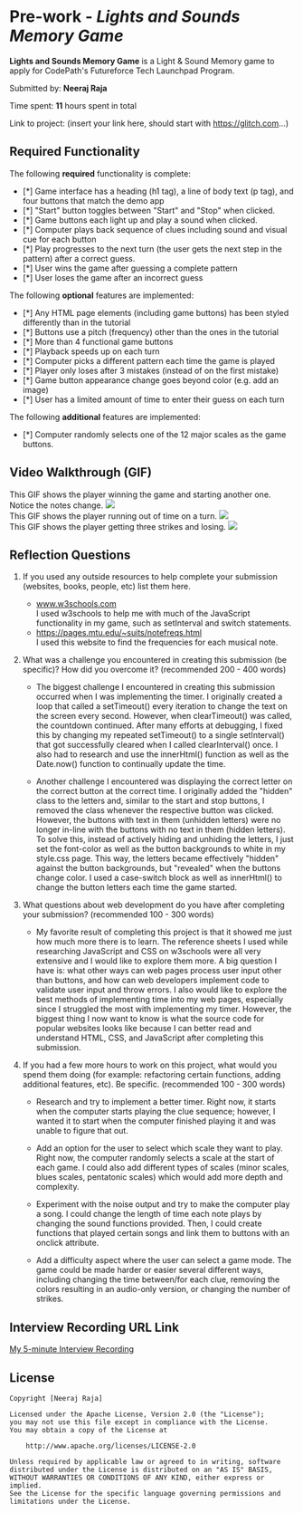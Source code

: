 # Pre-work - _Lights and Sounds Memory Game_

**Lights and Sounds Memory Game** is a Light & Sound Memory game to apply for CodePath's Futureforce Tech Launchpad Program.

Submitted by: **Neeraj Raja**

Time spent: **11** hours spent in total

Link to project: (insert your link here, should start with https://glitch.com...)

## Required Functionality

The following **required** functionality is complete:

- [*] Game interface has a heading (h1 tag), a line of body text (p tag), and four buttons that match the demo app
- [*] "Start" button toggles between "Start" and "Stop" when clicked.
- [*] Game buttons each light up and play a sound when clicked.
- [*] Computer plays back sequence of clues including sound and visual cue for each button
- [*] Play progresses to the next turn (the user gets the next step in the pattern) after a correct guess.
- [*] User wins the game after guessing a complete pattern
- [*] User loses the game after an incorrect guess

The following **optional** features are implemented:

- [*] Any HTML page elements (including game buttons) has been styled differently than in the tutorial
- [*] Buttons use a pitch (frequency) other than the ones in the tutorial
- [*] More than 4 functional game buttons
- [*] Playback speeds up on each turn
- [*] Computer picks a different pattern each time the game is played
- [*] Player only loses after 3 mistakes (instead of on the first mistake)
- [*] Game button appearance change goes beyond color (e.g. add an image)
- [*] User has a limited amount of time to enter their guess on each turn

The following **additional** features are implemented:

- [*] Computer randomly selects one of the 12 major scales as the game buttons.

## Video Walkthrough (GIF)
  
This GIF shows the player winning the game and starting another one. Notice the notes change.
<img src="http://g.recordit.co/ClAMKHeRVJ.gif"><br>
This GIF shows the player running out of time on a turn.
<img src="http://g.recordit.co/BSvASrc0Qc.gif"><br>
This GIF shows the player getting three strikes and losing.
<img src="http://g.recordit.co/cT5e0se256.gif">

## Reflection Questions

1. If you used any outside resources to help complete your submission (websites, books, people, etc) list them here.
   
   - <a href="https://www.w3schools.com/">www.w3schools.com</a><br>
   I used w3schools to help me with much of the JavaScript functionality in my game, such as setInterval and switch statements.
   - <a href="https://pages.mtu.edu/~suits/notefreqs.html">https://pages.mtu.edu/~suits/notefreqs.html</a><br>
   I used this website to find the frequencies for each musical note.

2. What was a challenge you encountered in creating this submission (be specific)? How did you overcome it? (recommended 200 - 400 words)
   
   - The biggest challenge I encountered in creating this submission occurred when I was implementing the timer. 
   I originally created a loop that called a setTimeout() every iteration to change the text on the screen every second. 
   However, when clearTimeout() was called, the countdown continued. After many efforts at debugging, I fixed this by 
   changing my repeated setTimeout() to a single setInterval() that got successfully cleared when I called 
   clearInterval() once. I also had to research and use the innerHtml() function as well as the Date.now() function 
   to continually update the time.
   
   - Another challenge I encountered was displaying the correct letter on the correct button at the correct time. 
   I originally added the "hidden" class to the letters and, similar to the start and stop buttons, I removed the class
   whenever the respective button was clicked. However, the buttons with text in them (unhidden letters) were no longer 
   in-line with the buttons with no text in them (hidden letters). To solve this, instead of actively hiding and unhiding
   the letters, I just set the font-color as well as the button backgrounds to white in my style.css page. This way, 
   the letters became effectively "hidden" against the button backgrounds, but "revealed" when the buttons change color.
   I used a case-switch block as well as innerHtml() to change the button letters each time the game started.
   

3. What questions about web development do you have after completing your submission? (recommended 100 - 300 words)
   
   - My favorite result of completing this project is that it showed me just how much more there is to learn. The reference sheets 
   I used while researching JavaScript and CSS on w3schools were all very extensive and I would like to explore them more. 
   A big question I have is: what other ways can web pages process user input other than buttons, and how can web developers
   implement code to validate user input and throw errors. I also would like to explore the best methods of implementing time
   into my web pages, especially since I struggled the most with implementing my timer. However, the biggest thing I now want 
   to know is what the source code for popular websites looks like because I can better read and understand HTML, CSS, and JavaScript 
   after completing this submission.
   
   
4. If you had a few more hours to work on this project, what would you spend them doing (for example: refactoring certain functions, adding additional features, etc). Be specific. (recommended 100 - 300 words)
   
   - Research and try to implement a better timer. Right now, it starts when the computer starts playing the clue 
   sequence; however, I wanted it to start when the computer finished playing it and was unable to figure that out.
   
   - Add an option for the user to select which scale they want to play. Right now, the computer randomly selects a scale 
   at the start of each game. I could also add different types of scales (minor scales, blues scales, pentatonic scales) which 
   would add more depth and complexity.
   
   - Experiment with the noise output and try to make the computer play a song. I could change the length of time each note 
   plays by changing the sound functions provided. Then, I could create functions that played certain songs and link 
   them to buttons with an onclick attribute.
   
   - Add a difficulty aspect where the user can select a game mode. The game could be made harder or easier several different ways, 
   including changing the time between/for each clue, removing the colors resulting in an audio-only version, or changing the number 
   of strikes.

## Interview Recording URL Link

[My 5-minute Interview Recording](your-link-here)

## License

    Copyright [Neeraj Raja]

    Licensed under the Apache License, Version 2.0 (the "License");
    you may not use this file except in compliance with the License.
    You may obtain a copy of the License at

        http://www.apache.org/licenses/LICENSE-2.0

    Unless required by applicable law or agreed to in writing, software
    distributed under the License is distributed on an "AS IS" BASIS,
    WITHOUT WARRANTIES OR CONDITIONS OF ANY KIND, either express or implied.
    See the License for the specific language governing permissions and
    limitations under the License.
